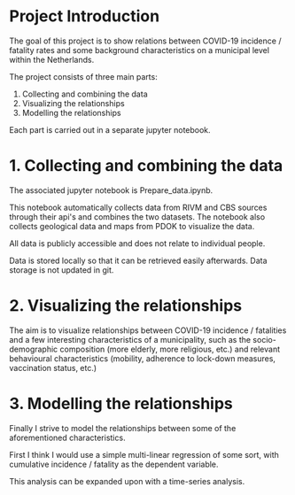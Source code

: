 # Project Introduction
The goal of this project is to show relations between COVID-19 incidence / fatality rates and some background characteristics on a municipal level within the Netherlands.

The project consists of three main parts:
1. Collecting and combining the data 
2. Visualizing the relationships
3. Modelling the relationships

Each part is carried out in a separate jupyter notebook. 

# 1. Collecting and combining the data

The associated jupyter notebook is Prepare_data.ipynb.

This notebook automatically collects data from RIVM and CBS sources through their api's and combines the two datasets. The notebook also collects geological data and maps from PDOK to visualize the data.

All data is publicly accessible and does not relate to individual people.

Data is stored locally so that it can be retrieved easily afterwards. Data storage is not updated in git.

# 2. Visualizing the relationships

The aim is to visualize relationships between COVID-19 incidence / fatalities and a few interesting characteristics of a municipality, such as the socio-demographic composition (more elderly, more religious, etc.) and relevant behavioural characteristics (mobility, adherence to lock-down measures, vaccination status, etc.)

# 3. Modelling the relationships

Finally I strive to model the relationships between some of the aforementioned characteristics.

First I think I would use a simple multi-linear regression of some sort, with cumulative incidence / fatality as the dependent variable.

This analysis can be expanded upon with a time-series analysis.
